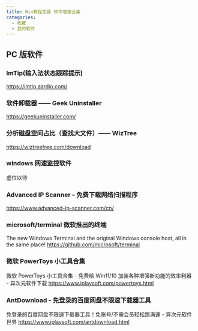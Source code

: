 ```yaml
---
title: Win教程加餐 软件增强合集
categories:
  - 收藏
  - 我的软件
---
```


## PC 版软件

### ImTip(输入法状态跟踪提示)

<https://imtip.aardio.com/>

### 软件卸载器 —— Geek Uninstaller

<https://geekuninstaller.com/>

### 分析磁盘空间占比（查找大文件）—— WizTree

<https://wiztreefree.com/download>

### windows 网速监控软件

虚位以待

### Advanced IP Scanner – 免费下载网络扫描程序

<https://www.advanced-ip-scanner.com/cn/>

### microsoft/terminal 微软推出的终端

The new Windows Terminal and the original Windows console host, all in the same place!
<https://github.com/microsoft/terminal>

### 微软 PowerToys 小工具合集

微软 PowerToys 小工具合集 - 免费给 Win11/10 加装各种增强新功能的效率利器 - 异次元软件下载
<https://www.iplaysoft.com/powertoys.html>

### AntDownload - 免登录的百度网盘不限速下载器工具

免登录的百度网盘不限速下载器工具！免账号/不需会员轻松跑满速 - 异次元软件世界
<https://www.iplaysoft.com/antdownload.html>
